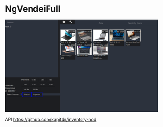 # NgVendeiFull

![Shopping cart](https://raw.githubusercontent.com/kapit4n/ng-vendei-full/master/mockups/vendei-full-dark.png)

API
https://github.com/kapit4n/inventory-nod
